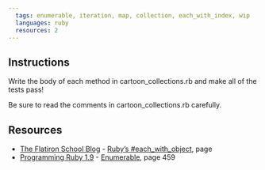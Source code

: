 ```yaml
---
  tags: enumerable, iteration, map, collection, each_with_index, wip
  languages: ruby
  resources: 2
---
```


## Instructions

Write the body of each method in cartoon_collections.rb and make all of
the tests pass!

Be sure to read the comments in cartoon_collections.rb carefully.

## Resources
* [The Flatiron School Blog](http://blog.flatironschool.com/) - [Ruby’s #each_with_object](http://blog.flatironschool.com/post/35154441787/rubys-each-with-object), page 
* [Programming Ruby 1.9](http://books.flatironschool.com/books/11) - [Enumerable](http://books.flatironschool.com/books/11), page 459
